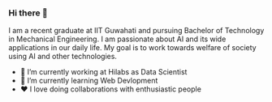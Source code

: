 ### Hi there 👋

<!--
**sajit9285/sajit9285** is a ✨ _special_ ✨ repository because its `README.md` (this file) appears on your GitHub profile. -->
<p>
  I am a recent graduate at IIT Guwahati and pursuing Bachelor of Technology in Mechanical Engineering. I am passionate about AI and its wide applications in our daily life. My goal is to work towards welfare of society using AI and other technologies.
</p>
<ul>
  <li> 🔭 I’m currently working at Hilabs as Data Scientist </li>
  <li>🌱 I’m currently learning Web Devlopment </li>
  <li> 	&hearts; I love doing collaborations with enthusiastic people </li>
</ul>


